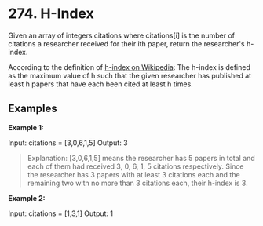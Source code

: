 # 274. H-Index
Given an array of integers citations where citations[i] is the number of citations a researcher received for their ith paper, return the researcher's h-index.

According to the definition of [h-index on Wikipedia](https://en.wikipedia.org/wiki/H-index "h-index on Wikipedia"): The h-index is defined as the maximum value of h such that the given researcher has published at least h papers that have each been cited at least h times.

## Examples

**Example 1:**

Input: citations = [3,0,6,1,5]
Output: 3
> Explanation: [3,0,6,1,5] means the researcher has 5 papers in total and each of them had received 3, 0, 6, 1, 5 citations respectively.
Since the researcher has 3 papers with at least 3 citations each and the remaining two with no more than 3 citations each, their h-index is 3.


**Example 2:**

Input: citations = [1,3,1]
Output: 1